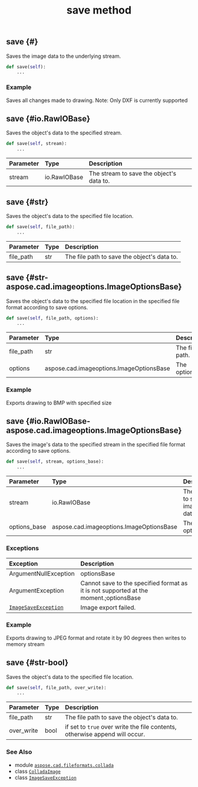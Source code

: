 ﻿---
title: save method
second_title: Aspose.CAD for Python via .NET API References
description: 
type: docs
weight: 80
url: /python-net/aspose.cad.fileformats.collada/colladaimage/save/
is_root: false
---

## save {#}

Saves the image data to the underlying stream.



```python
def save(self):
    ...
```



### Example 


Saves all changes made to drawing. Note: Only DXF is currently supported


## save {#io.RawIOBase}

Saves the object's data to the specified stream.



```python
def save(self, stream):
    ...
```


| Parameter | Type | Description |
| :- | :- | :- |
| stream | io.RawIOBase | The stream to save the object's data to. |


## save {#str}

Saves the object's data to the specified file location.



```python
def save(self, file_path):
    ...
```


| Parameter | Type | Description |
| :- | :- | :- |
| file_path | str | The file path to save the object's data to. |


## save {#str-aspose.cad.imageoptions.ImageOptionsBase}

Saves the object's data to the specified file location in the specified file format according to save options.



```python
def save(self, file_path, options):
    ...
```


| Parameter | Type | Description |
| :- | :- | :- |
| file_path | str | The file path. |
| options | aspose.cad.imageoptions.ImageOptionsBase | The options. |

### Example 


Exports drawing to BMP with specified size


## save {#io.RawIOBase-aspose.cad.imageoptions.ImageOptionsBase}

Saves the image's data to the specified stream in the specified file format according to save options.



```python
def save(self, stream, options_base):
    ...
```


| Parameter | Type | Description |
| :- | :- | :- |
| stream | io.RawIOBase | The stream to save the image's data to. |
| options_base | aspose.cad.imageoptions.ImageOptionsBase | The save options. |
### Exceptions
| Exception | Description |
| :- | :- |
| ArgumentNullException | optionsBase |
| ArgumentException | Cannot save to the specified format as it is not supported at the moment.;optionsBase |
| [`ImageSaveException`](/cad/python-net/aspose.cad.cadexceptions/imagesaveexception) | Image export failed. |



### Example 


Exports drawing to JPEG format and rotate it by 90 degrees then writes to memory stream


## save {#str-bool}

Saves the object's data to the specified file location.



```python
def save(self, file_path, over_write):
    ...
```


| Parameter | Type | Description |
| :- | :- | :- |
| file_path | str | The file path to save the object's data to. |
| over_write | bool | if set to `true` over write the file contents, otherwise append will occur. |



### See Also
* module [`aspose.cad.fileformats.collada`](../../)
* class [`ColladaImage`](/cad/python-net/aspose.cad.fileformats.collada/colladaimage)
* class [`ImageSaveException`](/cad/python-net/aspose.cad.cadexceptions/imagesaveexception)
